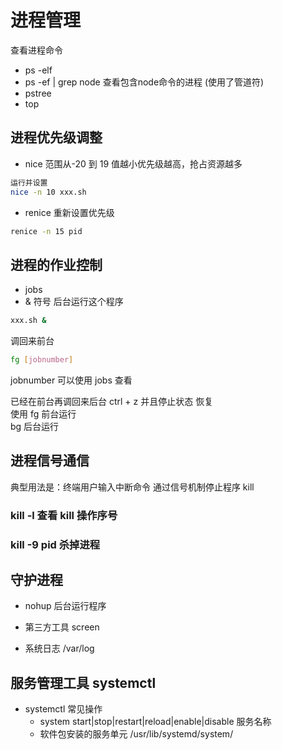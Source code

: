 # 进程管理

查看进程命令

- ps -elf
- ps -ef | grep node 查看包含node命令的进程 (使用了管道符)
- pstree
- top

## 进程优先级调整

- nice 范围从-20 到 19 值越小优先级越高，抢占资源越多

```bash
运行并设置
nice -n 10 xxx.sh
```

- renice 重新设置优先级

```bash
renice -n 15 pid
```

## 进程的作业控制

- jobs
- & 符号
  后台运行这个程序

```bash
xxx.sh &
```

调回来前台

```bash
fg [jobnumber]
```

jobnumber 可以使用 jobs 查看

已经在前台再调回来后台 ctrl + z 并且停止状态
恢复  
使用 fg 前台运行  
bg 后台运行

## 进程信号通信

典型用法是：终端用户输入中断命令 通过信号机制停止程序 kill

### kill -l 查看 kill 操作序号

### kill -9 pid 杀掉进程

## 守护进程

- nohup 后台运行程序

- 第三方工具 screen

- 系统日志 /var/log

## 服务管理工具 systemctl

- systemctl 常见操作
  - system start|stop|restart|reload|enable|disable 服务名称
  - 软件包安装的服务单元 /usr/lib/systemd/system/
